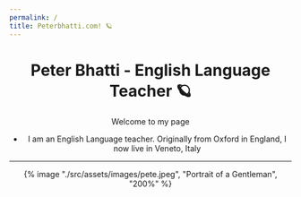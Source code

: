 ```yaml
---
permalink: /
title: Peterbhatti.com! 🪐
---
```


<header id="page-header">
  <h1>
Peter Bhatti - English Language Teacher 🪐
  </h1>
  <p>Welcome to my page</p>
  <ul>
    <li>I am an English Language teacher. Originally from Oxford in England, I now live in Veneto, Italy</li>
  </ul>

  <hr>

  {% image "./src/assets/images/pete.jpeg", "Portrait of a Gentleman", "200%" %}

</header>
